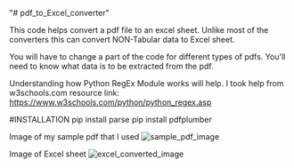 "# pdf_to_Excel_converter" 

This code helps convert a pdf file to an excel sheet.
Unlike most of the converters this can convert NON-Tabular data to Excel sheet.

You will have to change a part of the code for different types of pdfs. 
You'll need to know what data is to be extracted from the pdf.

Understanding how Python RegEx Module works will help.
I took help from w3schools.com
resource link: https://www.w3schools.com/python/python_regex.asp

#INSTALLATION 
pip install parse 
pip install pdfplumber

Image of my sample pdf that I used
![sample_pdf_image](https://user-images.githubusercontent.com/68302187/146412556-8024b243-7452-45a2-b2f0-1a4485bccb45.png)










Image of Excel sheet
![excel_converted_image](https://user-images.githubusercontent.com/68302187/146412574-5a2e2413-1289-4fe3-bdd8-faf64dd5b89f.png)
